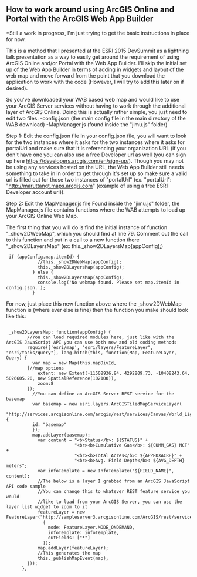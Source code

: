 <h2>How to work around using ArcGIS Online and Portal with the ArcGIS Web App Builder </h2>

*Still a work in progress, I'm just trying to get the basic instructions in place for now.

This is a method that I presented at the ESRI 2015 DevSummit as a lightning talk presentation as a way to easily get around the requirement of using ArcGIS Online and/or Portal with the Web App Builder. I'll skip the initial set up of the Web App Builder in terms of adding in widgets and layout of the web map and move forward from the point that you download the application to work with the code (However, I will try to add this later on if desired).

So you've downloaded your WAB based web map and would like to use your ArcGIS Server services without having to work through the additional layer of ArcGIS Online. Doing this is actually rather simple, you just need to edit two files:
  -config.json (the main config file in the main directory of the WAB download)
  -MapManager.js (found inside the "jimu.js" folder)
  
Step 1: Edit the config.json file
In your config.json file, you will want to look for the two instances where it asks for the two instances where it asks for portalUrl and make sure that it is referencing your organization URL (if you don't have one you can also use a free Developer url as well (you can sign up here https://developers.arcgis.com/en/sign-up/). Though you may not be using any services hosted on the URL, the Web App Builder still needs something to take in in order to get through it's set up so make sure a valid url is filled out for those two instances of "portalUrl" (ex. "portalUrl": "http://maruttangt.maps.arcgis.com" (example of using a free ESRI Developer account url)).

Step 2: Edit the MapManager.js file
Found inside the "jimu.js" folder, the MapManager.js file contains functions where the WAB attempts to load up your ArcGIS Online Web Map. 

The first thing that you will do is find the initial instance of function "_show2DWebMap", which you should find at line 79. Comment out the call to this function and put in a call to a new function there "_show2DLayersMap" (ex: this._show2DLayersMap(appConfig);)

```
 if (appConfig.map.itemId) {
            //this._show2DWebMap(appConfig);
			this._show2DLayersMap(appConfig);
          } else {
			this._show2DLayersMap(appConfig);
            console.log('No webmap found. Please set map.itemId in config.json.');
          }
  ```

For now, just place this new function above where the _show2DWebMap function is (where ever else is fine) then the function you make should look like this:

```

 _show2DLayersMap: function(appConfig) {
		//You can load required modules here, just like with the ArcGIS JavaScript API you can use both new and old coding methods
        require(['esri/map', "esri/layers/FeatureLayer", "esri/tasks/query"], lang.hitch(this, function(Map, FeatureLayer, Query) {
          var map = new Map(this.mapDivId, 
        {//map options
			extent: new Extent(-11508936.84, 4292809.73, -10408243.64, 5026605.20, new SpatialReference(102100)),
			zoom:8
		});
		  //You can define an ArcGIS Server REST service for the basemap
		  var basemap = new esri.layers.ArcGISTiledMapServiceLayer(
		  "http://services.arcgisonline.com/arcgis/rest/services/Canvas/World_Light_Gray_Base/MapServer",{
		  id: "basemap"
		  });
		  map.addLayer(basemap);
			var content = "<b>Status</b>: ${STATUS}" +
						  "<br><b>Cumulative Gas</b>: ${CUMM_GAS} MCF" +
						  "<br><b>Total Acres</b>: ${APPROXACRE}" +
						  "<br><b>Avg. Field Depth</b>: ${AVG_DEPTH} meters";
			var infoTemplate = new InfoTemplate("${FIELD_NAME}", content);
			//The below is a layer I grabbed from an ArcGIS JavaScript API code sample
			//You can change this to whatever REST feature service you would 
			//like to load from your ArcGIS Server, you can use the layer list widget to zoom to it
			featureLayer = new FeatureLayer("http://sampleserver3.arcgisonline.com/ArcGIS/rest/services/Petroleum/KSPetro/MapServer/1",
			  {
				mode: FeatureLayer.MODE_ONDEMAND,
				infoTemplate: infoTemplate,
				outFields: ["*"]
			  });
			map.addLayer(featureLayer);
			//This generates the map
			this._publishMapEvent(map);
        }));
      },
      
```
